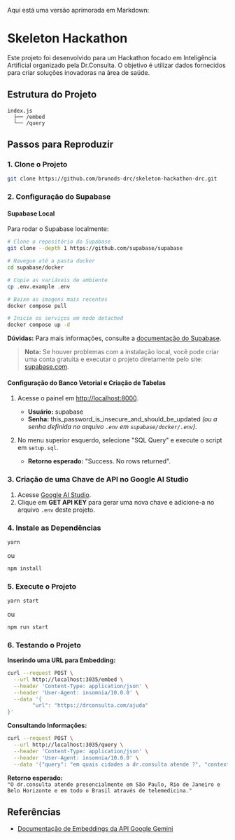 Aqui está uma versão aprimorada em Markdown:

# Skeleton Hackathon

Este projeto foi desenvolvido para um Hackathon focado em Inteligência Artificial organizado pela Dr.Consulta. O objetivo é utilizar dados fornecidos para criar soluções inovadoras na área de saúde.

## Estrutura do Projeto

```
index.js
  ├── /embed
  └── /query
```

## Passos para Reproduzir

### 1. Clone o Projeto

```bash
git clone https://github.com/brunods-drc/skeleton-hackathon-drc.git
```

### 2. Configuração do Supabase

#### Supabase Local

Para rodar o Supabase localmente:

```bash 
# Clone o repositório do Supabase
git clone --depth 1 https://github.com/supabase/supabase

# Navegue até a pasta docker
cd supabase/docker

# Copie as variáveis de ambiente
cp .env.example .env

# Baixe as imagens mais recentes
docker compose pull

# Inicie os serviços em modo detached
docker compose up -d
```

**Dúvidas:** Para mais informações, consulte a [documentação do Supabase](https://supabase.com/docs/guides/self-hosting/docker).

> **Nota:** Se houver problemas com a instalação local, você pode criar uma conta gratuita e executar o projeto diretamente pelo site: [supabase.com](https://supabase.com/).

#### Configuração do Banco Vetorial e Criação de Tabelas

1. Acesse o painel em [http://localhost:8000](http://localhost:8000).
   - **Usuário:** supabase
   - **Senha:** this_password_is_insecure_and_should_be_updated *(ou a senha definida no arquivo `.env` em `supabase/docker/.env`)*.

2. No menu superior esquerdo, selecione "SQL Query" e execute o script em `setup.sql`.
   - **Retorno esperado:** "Success. No rows returned".

### 3. Criação de uma Chave de API no Google AI Studio

1. Acesse [Google AI Studio](https://aistudio.google.com/prompts/new_chat).
2. Clique em **GET API KEY** para gerar uma nova chave e adicione-a no arquivo `.env` deste projeto.

### 4. Instale as Dependências

```bash
yarn
```
ou 
```bash
npm install
```

### 5. Execute o Projeto

```bash
yarn start
```
ou
```bash
npm run start
```

### 6. Testando o Projeto

**Inserindo uma URL para Embedding:**

```bash
curl --request POST \
  --url http://localhost:3035/embed \
  --header 'Content-Type: application/json' \
  --header 'User-Agent: insomnia/10.0.0' \
  --data '{
        "url": "https://drconsulta.com/ajuda"
}'
```

**Consultando Informações:**

```bash
curl --request POST \
  --url http://localhost:3035/query \
  --header 'Content-Type: application/json' \
  --header 'User-Agent: insomnia/10.0.0' \
  --data '{"query": "em quais cidades a dr.consulta atende ?", "context_origin": "https://drconsulta.com/ajuda" }'
```

**Retorno esperado:**  
`"O dr.consulta atende presencialmente em São Paulo, Rio de Janeiro e Belo Horizonte e em todo o Brasil através de telemedicina."`

## Referências

- [Documentação de Embeddings da API Google Gemini](https://ai.google.dev/gemini-api/docs/embeddings?hl=pt-br)